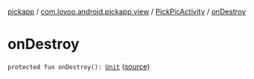[pickapp](../../index.md) / [com.lovoo.android.pickapp.view](../index.md) / [PickPicActivity](index.md) / [onDestroy](./on-destroy.md)

# onDestroy

`protected fun onDestroy(): `[`Unit`](https://kotlinlang.org/api/latest/jvm/stdlib/kotlin/-unit/index.html) [(source)](https://github.com/lovoo/android-pickpic/blob/master/pickapp/pickapp/src/main/kotlin/com/lovoo/android/pickapp/view/PickPicActivity.kt#L159)